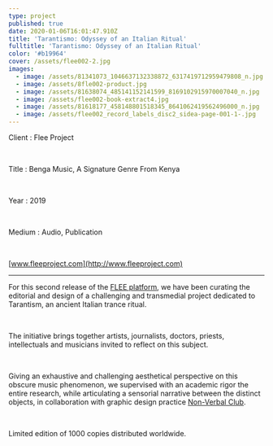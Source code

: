 ```yaml
---
type: project
published: true
date: 2020-01-06T16:01:47.910Z
title: 'Tarantismo: Odyssey of an Italian Ritual'
fulltitle: 'Tarantismo: Odyssey of an Italian Ritual'
color: '#b19964'
cover: /assets/flee002-2.jpg
images:
  - image: /assets/81341073_1046637132338872_6317419712959479808_n.jpg
  - image: /assets/8fle002-product.jpg
  - image: /assets/81638074_485141152141599_8169102915970007040_n.jpg
  - image: /assets/flee002-book-extract4.jpg
  - image: /assets/81618177_458148801518345_8641062419562496000_n.jpg
  - image: /assets/flee002_record_labels_disc2_sidea-page-001-1-.jpg
---
```

Client : Flee Project

<br/>

Title : Benga Music, A Signature Genre From Kenya

<br/>

Year : 2019

</br>

Medium : Audio, Publication

<br/>

[www.fleeproject.com](http://www.fleeproject.com)

- - -

For this second release of the [FLEE platform](http://www.fleeproject.com/), we have been curating the editorial and design of a challenging and transmedial project dedicated to Tarantism, an ancient Italian trance ritual. 

</br>

The initiative brings together artists, journalists, doctors, priests, intellectuals and musicians invited to reflect on this subject.

</br>

Giving an exhaustive and challenging aesthetical perspective on this obscure music phenomenon, we supervised with an academic rigor the entire research, while articulating a sensorial narrative between the distinct objects, in collaboration with graphic design practice [Non-Verbal Club](https://nonverbalclub.pt/).

</br>

Limited edition of 1000 copies distributed worldwide.
